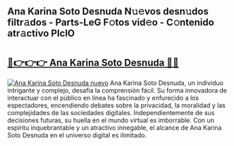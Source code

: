 ## Ana Karina Soto Desnuda N𝚞𝚎vos desn𝚞dos filtr𝚊dos - Parts-LeG F𝚘tos vid𝚎o - C𝚘ntenido atr𝚊ctivo PIclO

# <h2><a href="http://mbdegn.tromn.icu/?c=Ana+Karina+Soto+Desnuda">🔗👉👉👉 Ana Karina Soto Desnuda 🔗🔗</a></h2>

[![Ana Karina Soto Desnuda nuevo](https://i.imgur.com/pEAQMta.gif)](http://mbdegn.tromn.icu/?c=Ana+Karina+Soto+Desnuda)
Ana Karina Soto Desnuda, un individuo intrigante y complejo, desafía la comprensión fácil. Su forma innovadora de interactuar con el público en línea ha fascinado y enfurecido a los espectadores, encendiendo debates sobre la privacidad, la moralidad y las complejidades de las sociedades digitales. Independientemente de sus decisiones futuras, su huella en el mundo virtual es imborrable. Con un espíritu inquebrantable y un atractivo innegable, el alcance de Ana Karina Soto Desnuda en el universo digital es ilimitado.

